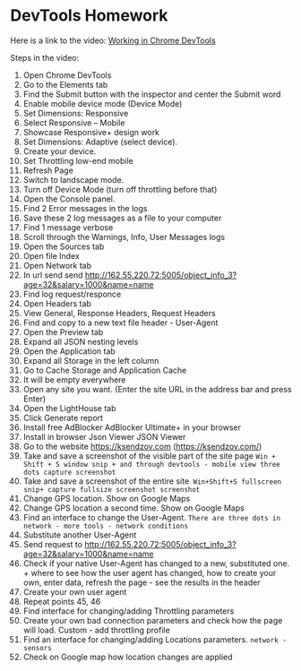 # DevTools Homework
Here is a link to the video:  <a href="https://youtu.be/uGEhw1aMRNA">Working in Chrome DevTools</a> 

Steps in the video: 
  1. Open Chrome DevTools
  2. Go to the Elements tab
  3. Find the Submit button with the inspector and center the Submit word 
  4. Enable mobile device mode (Device Mode) 
  5. Set Dimensions: Responsive 
  6. Select Responsive – Mobile
  7. Showcase Responsive+ design work
  8. Set Dimensions: Adaptive (select device).
  9. Create your device.
  10. Set Throttling low-end mobile
  11. Refresh Page
  12. Switch to landscape mode.
  13. Turn off Device Mode  (turn off throttling before that)
  14. Open the Console panel.
  15. Find 2 Error messages in the logs
  16. Save these 2 log messages as a file to your computer
  17. Find 1 message verbose
  18. Scroll through the Warnings, Info, User Messages logs
  19. Open the Sources tab
  20. Open file Index
  21. Open Network tab
  22. In url send send http://162.55.220.72:5005/object_info_3?age=32&salary=1000&name=name 
  23. Find log request/responce 
  24. Open Headers tab
  25. View General, Response Headers, Request Headers
  26. Find and copy to a new text file header - User-Agent
  27. Open the Preview tab
  28. Expand all JSON nesting levels
  29. Open the Application tab
  30. Expand all Storage in the left column
  31. Go to Cache Storage and Application Cache 
  32. It will be empty everywhere
  33. Open any site you want. (Enter the site URL in the address bar and press Enter)
  34. Open the LightHouse tab
  35. Click Generate report
  36. Install free AdBlocker AdBlocker Ultimate+ in your browser
  37. Install in browser Json Viewer JSON Viewer
  38. Go to the website https://ksendzov.com (https://ksendzov.com/)
  39. Take and save a screenshot of the visible part of the site page `Win + Shift + S window snip + and through devtools - mobile view three dots capture screenshot`
  40. Take and save a screenshot of the entire site` Win+Shift+S fullscreen snip+ capture fullsize screenshot screenshot`
  41. Change GPS location. Show on Google Maps
  42. Change GPS location a second time. Show on Google Maps
  43. Find an interface to change the User-Agent. `There are three dots in network - more tools - network conditions`
  44. Substitute another User-Agent
  45. Send request to http://162.55.220.72:5005/object_info_3?age=32&salary=1000&name=name 
  46. Check if your native User-Agent has changed to a new, substituted one. + where to see how the user agent has changed, how to create your own, enter data, refresh the page - see the results in the header
  47. Create your own user agent
  48. Repeat points 45, 46
  49. Find interface for changing/adding Throttling parameters
  50. Create your own bad connection parameters and check how the page will load. Custom - add throttling profile
  51. Find an interface for changing/adding Locations parameters.  `network - sensors`
  52. Check on Google map how location changes are applied
